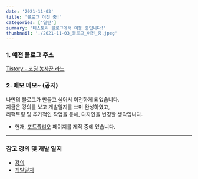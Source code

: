 ```yaml
---
date: '2021-11-03'
title: '블로그 이전 중!'
categories: ['일반']
summary: '티스토리 블로그에서 이동 중입니다!'
thumbnail: './2021-11-03_블로그_이전_중.jpeg'
---
```


### 1. 예전 블로그 주소

[Tistory - 코딩 농사꾼 라노](https://codi-rano.tistory.com/)

### 2. 메모 메모~ (공지)

나만의 블로그가 만들고 싶어서 이전하게 되었습니다.  
지금은 강의를 보고 개발일지를 쓰며 완성하였고,  
리팩토링 및 추가적인 작업을 통해, 디자인을 변경할 생각입니다.
- 현재, [포트폴리오](https://17-sss.github.io/portfolio) 페이지를 제작 중에 있습니다.

---

### 참고 강의 및 개발 일지

- [강의](https://edu.goorm.io/learn/lecture/25881/%EB%88%84%EA%B5%AC%EB%82%98-%EB%B8%94%EB%A1%9C%EA%B7%B8-%EA%B0%9C%EB%B0%9C-%ED%95%A0-%EC%88%98-%EC%9E%88%EB%8B%A4-react-%EA%B8%B0%EB%B0%98-gatsby%EB%A1%9C-%EA%B8%B0%EC%88%A0-%EB%B8%94%EB%A1%9C%EA%B7%B8-%EA%B0%9C%EB%B0%9C%ED%95%98%EA%B8%B0)
- [개발일지](https://boiled-feather-1c7.notion.site/Rano-Blog-8ec62a21b87e4c4c97a05b160c990e09)
